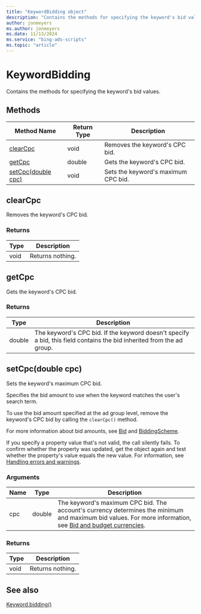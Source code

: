 ```yaml
---
title: "KeywordBidding object"
description: "Contains the methods for specifying the keyword's bid values."
author: jonmeyers
ms.author: jonmeyers
ms.date: 11/13/2024
ms.service: "bing-ads-scripts"
ms.topic: "article"
---
```


# KeywordBidding

Contains the methods for specifying the keyword's bid values.

## Methods
|Method Name|Return Type|Description|
|-|-|-
[clearCpc](#clearcpc)|void|Removes the keyword's CPC bid.
[getCpc](#getcpc)|double|Gets the keyword's CPC bid.
[setCpc(double cpc)](#setcpc-double-cpc-)|void|Sets the keyword's maximum CPC bid.

## <a name="clearcpc"></a>clearCpc
Removes the keyword's CPC bid. 

### Returns
|Type|Description|
|-|-
void|Returns nothing.

## <a name="getcpc"></a>getCpc
Gets the keyword's CPC bid. 

### Returns
|Type|Description|
|-|-
double|The keyword's CPC bid. If the keyword doesn't specify a bid, this field contains the bid inherited from the ad group.

## <a name="setcpc-double-cpc-"></a>setCpc(double cpc)
Sets the keyword's maximum CPC bid. 

Specifies the bid amount to use when the keyword matches the user's search term. 

To use the bid amount specified at the ad group level, remove the keyword's CPC bid by calling the `clearCpc()` method.

For more information about bid amounts, see [Bid](/advertising/campaign-management-service/keyword#bid) and [BiddingScheme](/advertising/campaign-management-service/keyword#biddingscheme). 

If you specify a property value that's not valid, the call silently fails. To confirm whether the property was updated, get the object again and test whether the property's value equals the new value. For information, see [Handling errors and warnings](../concepts/errors-and-warnings.md).

### Arguments
|Name|Type|Description|
|-|-|-
cpc|double|The keyword's maximum CPC bid. The account's currency determines the minimum and maximum bid values. For more information, see [Bid and budget currencies](/advertising/guides/currencies#bidandbudget).

### Returns
|Type|Description|
|-|-
void|Returns nothing.



## See also

[Keyword.bidding()](Keyword.md#bidding)
